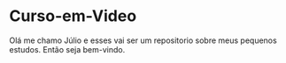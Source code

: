 # Curso-em-Video

Olá me chamo Júlio e esses vai ser um repositorio sobre meus pequenos estudos. Então seja bem-vindo.
